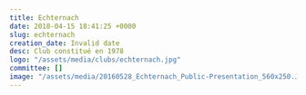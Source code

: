 ```yaml
---
title: Echternach
date: 2018-04-15 18:41:25 +0000
slug: echternach
creation_date: Invalid date
desc: Club constitué en 1978
logo: "/assets/media/clubs/echternach.jpg"
committee: []
image: "/assets/media/20160528_Echternach_Public-Presentation_560x250.JPG"
---
```

